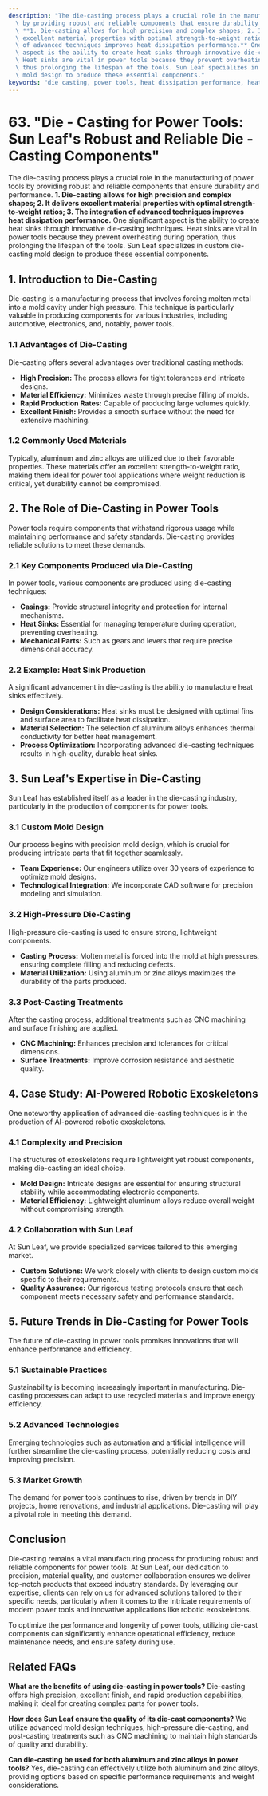 ```yaml
---
description: "The die-casting process plays a crucial role in the manufacturing of power tools\
  \ by providing robust and reliable components that ensure durability and performance.\
  \ **1. Die-casting allows for high precision and complex shapes; 2. It delivers\
  \ excellent material properties with optimal strength-to-weight ratios; 3. The integration\
  \ of advanced techniques improves heat dissipation performance.** One significant\
  \ aspect is the ability to create heat sinks through innovative die-casting techniques.\
  \ Heat sinks are vital in power tools because they prevent overheating during operation,\
  \ thus prolonging the lifespan of the tools. Sun Leaf specializes in custom die-casting\
  \ mold design to produce these essential components."
keywords: "die casting, power tools, heat dissipation performance, heat sink"
---
```

# 63. "Die - Casting for Power Tools: Sun Leaf's Robust and Reliable Die - Casting Components"

The die-casting process plays a crucial role in the manufacturing of power tools by providing robust and reliable components that ensure durability and performance. **1. Die-casting allows for high precision and complex shapes; 2. It delivers excellent material properties with optimal strength-to-weight ratios; 3. The integration of advanced techniques improves heat dissipation performance.** One significant aspect is the ability to create heat sinks through innovative die-casting techniques. Heat sinks are vital in power tools because they prevent overheating during operation, thus prolonging the lifespan of the tools. Sun Leaf specializes in custom die-casting mold design to produce these essential components.

## 1. Introduction to Die-Casting

Die-casting is a manufacturing process that involves forcing molten metal into a mold cavity under high pressure. This technique is particularly valuable in producing components for various industries, including automotive, electronics, and, notably, power tools. 

### 1.1 Advantages of Die-Casting

Die-casting offers several advantages over traditional casting methods:

- **High Precision:** The process allows for tight tolerances and intricate designs.
- **Material Efficiency:** Minimizes waste through precise filling of molds.
- **Rapid Production Rates:** Capable of producing large volumes quickly.
- **Excellent Finish:** Provides a smooth surface without the need for extensive machining.

### 1.2 Commonly Used Materials

Typically, aluminum and zinc alloys are utilized due to their favorable properties. These materials offer an excellent strength-to-weight ratio, making them ideal for power tool applications where weight reduction is critical, yet durability cannot be compromised.

## 2. The Role of Die-Casting in Power Tools

Power tools require components that withstand rigorous usage while maintaining performance and safety standards. Die-casting provides reliable solutions to meet these demands.

### 2.1 Key Components Produced via Die-Casting

In power tools, various components are produced using die-casting techniques:

- **Casings:** Provide structural integrity and protection for internal mechanisms.
- **Heat Sinks:** Essential for managing temperature during operation, preventing overheating.
- **Mechanical Parts:** Such as gears and levers that require precise dimensional accuracy.

### 2.2 Example: Heat Sink Production

A significant advancement in die-casting is the ability to manufacture heat sinks effectively. 

- **Design Considerations:** Heat sinks must be designed with optimal fins and surface area to facilitate heat dissipation.
- **Material Selection:** The selection of aluminum alloys enhances thermal conductivity for better heat management.
- **Process Optimization:** Incorporating advanced die-casting techniques results in high-quality, durable heat sinks.

## 3. Sun Leaf's Expertise in Die-Casting

Sun Leaf has established itself as a leader in the die-casting industry, particularly in the production of components for power tools.

### 3.1 Custom Mold Design

Our process begins with precision mold design, which is crucial for producing intricate parts that fit together seamlessly. 

- **Team Experience:** Our engineers utilize over 30 years of experience to optimize mold designs.
- **Technological Integration:** We incorporate CAD software for precision modeling and simulation.

### 3.2 High-Pressure Die-Casting

High-pressure die-casting is used to ensure strong, lightweight components. 

- **Casting Process:** Molten metal is forced into the mold at high pressures, ensuring complete filling and reducing defects.
- **Material Utilization:** Using aluminum or zinc alloys maximizes the durability of the parts produced.

### 3.3 Post-Casting Treatments

After the casting process, additional treatments such as CNC machining and surface finishing are applied. 

- **CNC Machining:** Enhances precision and tolerances for critical dimensions.
- **Surface Treatments:** Improve corrosion resistance and aesthetic quality.

## 4. Case Study: AI-Powered Robotic Exoskeletons

One noteworthy application of advanced die-casting techniques is in the production of AI-powered robotic exoskeletons.

### 4.1 Complexity and Precision

The structures of exoskeletons require lightweight yet robust components, making die-casting an ideal choice.

- **Mold Design:** Intricate designs are essential for ensuring structural stability while accommodating electronic components.
- **Material Efficiency:** Lightweight aluminum alloys reduce overall weight without compromising strength.

### 4.2 Collaboration with Sun Leaf

At Sun Leaf, we provide specialized services tailored to this emerging market.

- **Custom Solutions:** We work closely with clients to design custom molds specific to their requirements.
- **Quality Assurance:** Our rigorous testing protocols ensure that each component meets necessary safety and performance standards.

## 5. Future Trends in Die-Casting for Power Tools

The future of die-casting in power tools promises innovations that will enhance performance and efficiency.

### 5.1 Sustainable Practices

Sustainability is becoming increasingly important in manufacturing. Die-casting processes can adapt to use recycled materials and improve energy efficiency.

### 5.2 Advanced Technologies

Emerging technologies such as automation and artificial intelligence will further streamline the die-casting process, potentially reducing costs and improving precision.

### 5.3 Market Growth

The demand for power tools continues to rise, driven by trends in DIY projects, home renovations, and industrial applications. Die-casting will play a pivotal role in meeting this demand.

## Conclusion

Die-casting remains a vital manufacturing process for producing robust and reliable components for power tools. At Sun Leaf, our dedication to precision, material quality, and customer collaboration ensures we deliver top-notch products that exceed industry standards. By leveraging our expertise, clients can rely on us for advanced solutions tailored to their specific needs, particularly when it comes to the intricate requirements of modern power tools and innovative applications like robotic exoskeletons.

To optimize the performance and longevity of power tools, utilizing die-cast components can significantly enhance operational efficiency, reduce maintenance needs, and ensure safety during use. 

## Related FAQs

**What are the benefits of using die-casting in power tools?**
Die-casting offers high precision, excellent finish, and rapid production capabilities, making it ideal for creating complex parts for power tools.

**How does Sun Leaf ensure the quality of its die-cast components?**
We utilize advanced mold design techniques, high-pressure die-casting, and post-casting treatments such as CNC machining to maintain high standards of quality and durability.

**Can die-casting be used for both aluminum and zinc alloys in power tools?**
Yes, die-casting can effectively utilize both aluminum and zinc alloys, providing options based on specific performance requirements and weight considerations.
